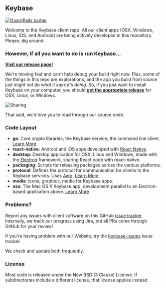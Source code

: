 ## Keybase

[![GuardRails badge](https://badges.production.guardrails.io/moul/client.svg)](https://www.guardrails.io)

Welcome to the Keybase client repo.  All our client apps (OSX, Windows, Linux, iOS, and Android) are being actively developed in this repository. Please, dig around.

### However, if all you want to do is run Keybase...

**[Visit our release page!](https://keybase.io/download)** 
 
We're moving fast and can't help debug your build right now. Plus, some of the things in this repo are explorations, and the app you build from source just *might not do what it says it's doing*. So, if you just want to install Keybase on your computer, you should **[get the appropriate release](https://keybase.io/download)** for OSX, Linux, or Windows.

![Sharing](https://keybase.io/images/github/repo_share.png?)

That said, we'd love you to read through our source code.

### Code Layout

* **go**: Core crypto libraries; the Keybase service; the command line client. [Learn More](go/README.md)
* **react-native**: Android and iOS apps developed with [React Native](https://facebook.github.io/react-native/).
* **desktop**: Desktop application for OSX, Linux and Windows, made with the [Electron](https://github.com/atom/electron) framework, sharing React code with react-native.
* **packaging**: Scripts for releasing packages across the various platforms.
* **protocol**: Defines the protocol for communication for clients to the Keybase services. Uses [Avro](http://avro.apache.org/docs/1.7.7/). [Learn More](protocol/README.md)
* **media**: Icons, graphics, media for Keybase apps.
* **osx**: The Mac OS X Keybase.app, development parallel to an Electron-based application above. [Learn More](osx/README.md)


### Problems?

Report any issues with client software on this GitHub [issue tracker](https://github.com/keybase/client/issues).
Internally, we track our progress using Jira, but all PRs come through GitHub for your review!

If you're having problem with our Website, try the
[keybase-issues](https://github.com/keybase/keybase-issues) issue tracker.

We check and update both frequently.

### License

Most code is released under the New BSD (3 Clause) License.  If subdirectories include
a different license, that license applies instead.
